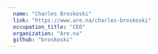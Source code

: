 ```yaml
---
  name: "Charles Broskoski"
  link: "https://www.are.na/charles-broskoski"
  occupation_title: "CEO"
  organization: "Are.na"
  github: "broskoski"
---
```

